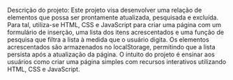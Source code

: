 Descrição do projeto: 
Este projeto visa desenvolver uma relação de elementos que possa ser prontamente atualizada, pesquisada e excluída. Para tal, utiliza-se HTML, CSS e JavaScript para criar uma página com um formulário de inserção, uma lista dos itens acrescentados e uma função de pesquisa que filtra a lista à medida que o usuário digita. Os elementos acrescentados são armazenados no localStorage, permitindo que a lista persista após a atualização da página. O intuito do projeto é ensinar aos usuários como criar uma página simples com recursos interativos utilizando HTML, CSS e JavaScript.